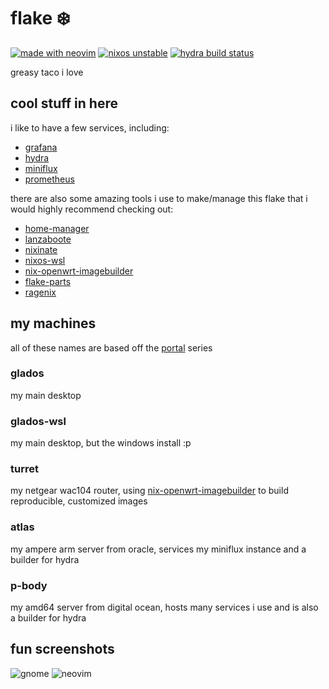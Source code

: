 # flake ❄️

[![made with neovim](https://img.shields.io/static/v1?label=made%20with&message=neovim&color=00b952&style=flat-square&logo=neovim)](https://neovim.io/)
[![nixos unstable](https://img.shields.io/static/v1?label=NixOS&message=unstable&color=5277c3&style=flat-square&logo=nixos)](https://nixos.org/)
[![hydra build status](https://img.shields.io/endpoint?url=https://hydra.mydadleft.me/job/flake/main/hosts.glados/shield&color=8f97cb&style=flat-square&logo=github)](https://hydra.mydadleft.me/jobset/flake/main#tabs-jobs)

greasy taco i love

## cool stuff in here

i like to have a few services, including:

- [grafana](https://grafana.com/)
- [hydra](https://github.com/NixOS/hydra)
- [miniflux](https://miniflux.app/)
- [prometheus](https://prometheus.io/)

there are also some amazing tools i use to make/manage this flake that i would highly recommend checking out:

- [home-manager](https://github.com/nix-community/home-manager)
- [lanzaboote](https://github.com/nix-community/lanzaboote)
- [nixinate](https://github.com/MatthewCroughan/nixinate)
- [nixos-wsl](https://github.com/nix-community/nixos-wsl)
- [nix-openwrt-imagebuilder](https://github.com/astro/nix-openwrt-imagebuilder)
- [flake-parts](https://github.com/hercules-ci/flake-parts)
- [ragenix](https://github.com/yaxitech/ragenix)

## my machines

all of these names are based off the [portal](<https://en.wikipedia.org/wiki/Portal_(video_game)>) series

### glados

my main desktop

### glados-wsl

my main desktop, but the windows install :p

### turret

my netgear wac104 router, using [nix-openwrt-imagebuilder](https://github.com/astro/nix-openwrt-imagebuilder) to build reproducible, customized images

### atlas

my ampere arm server from oracle, services my miniflux instance and a builder for hydra

### p-body

my amd64 server from digital ocean, hosts many services i use and is also a builder for hydra

## fun screenshots

![gnome](https://user-images.githubusercontent.com/48872998/223897323-87f8d547-511b-48c3-a2e1-8ff22ac361e9.png)
![neovim](https://user-images.githubusercontent.com/48872998/223897693-88eb0416-9ebc-45b6-837a-b28ada94336f.png)
